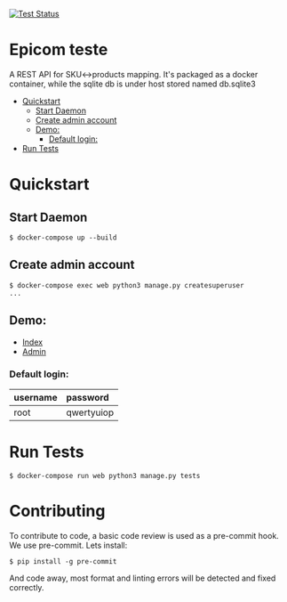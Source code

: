 [![Test Status](https://travis-ci.com/barrabinfc/epicom-hubapi-test.svg?branch=master)](https://travis-ci.com/barrabinfc/epicom-hubapi-test.svg?branch=master)

Epicom teste
============

A REST API for SKU<->products mapping.
It's packaged as a docker container,
while the sqlite db is under host stored named db.sqlite3

- [Quickstart](#quickstart)
    - [Start Daemon](#start-daemon)
    - [Create admin account](#create-admin-account)
    - [Demo:](#demo)
        - [Default login:](#default-login)
- [Run Tests](#run-tests)

# Quickstart
## Start Daemon
    $ docker-compose up --build

## Create admin account
    $ docker-compose exec web python3 manage.py createsuperuser
    ...

## Demo:
  - [Index](http://localhost:8000)
  - [Admin](http://localhost:8000/admin)

### Default login:

|username |password  |
|:------- |:-------  |
|root     |qwertyuiop|

# Run Tests

    $ docker-compose run web python3 manage.py tests


# Contributing

To contribute to code, a basic code review is used as a pre-commit hook. We use pre-commit. Lets install:

    $ pip install -g pre-commit

And code away, most format and linting errors will be detected and fixed correctly.
